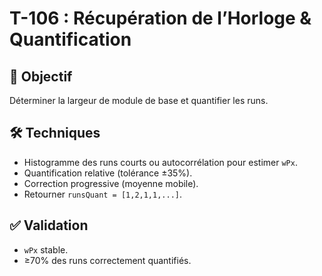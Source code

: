 # T-106 : Récupération de l’Horloge & Quantification

## 🎯 Objectif
Déterminer la largeur de module de base et quantifier les runs.

## 🛠 Techniques
- Histogramme des runs courts ou autocorrélation pour estimer `wPx`.
- Quantification relative (tolérance ±35%).
- Correction progressive (moyenne mobile).
- Retourner `runsQuant = [1,2,1,1,...]`.

## ✅ Validation
- `wPx` stable.
- ≥70% des runs correctement quantifiés.
